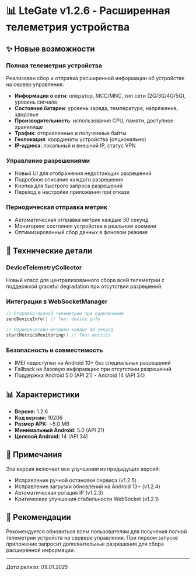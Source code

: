 # 📊 LteGate v1.2.6 - Расширенная телеметрия устройства

## ✨ Новые возможности

### Полная телеметрия устройства
Реализован сбор и отправка расширенной информации об устройстве на сервер управления:
- **Информация о сети**: оператор, MCC/MNC, тип сети (2G/3G/4G/5G), уровень сигнала
- **Состояние батареи**: уровень заряда, температура, напряжение, здоровье
- **Производительность**: использование CPU, памяти, доступное хранилище  
- **Трафик**: отправленные и полученные байты
- **Геолокация**: координаты устройства (опционально)
- **IP-адреса**: локальный и внешний IP, статус VPN

### Управление разрешениями
- Новый UI для отображения недостающих разрешений
- Подробное описание каждого разрешения
- Кнопка для быстрого запроса разрешений
- Переход в настройки приложения при отказе

### Периодическая отправка метрик
- Автоматическая отправка метрик каждые 30 секунд
- Мониторинг состояния устройства в реальном времени
- Оптимизированный сбор данных в фоновом режиме

## 🔧 Технические детали

### DeviceTelemetryCollector
Новый класс для централизованного сбора всей телеметрии с поддержкой graceful degradation при отсутствии разрешений.

### Интеграция в WebSocketManager
```kotlin
// Отправка полной телеметрии при подключении
sendDeviceInfo() // Тип: device_info

// Периодические метрики каждые 30 секунд  
startMetricsMonitoring() // Тип: metrics
```

### Безопасность и совместимость
- IMEI недоступен на Android 10+ без специальных разрешений
- Fallback на базовую информацию при отсутствии разрешений
- Поддержка Android 5.0 (API 21) - Android 14 (API 34)

## 📊 Характеристики

- **Версия:** 1.2.6
- **Код версии:** 10206
- **Размер APK:** ~5.0 MB
- **Минимальный Android:** 5.0 (API 21)
- **Целевой Android:** 14 (API 34)

## 📝 Примечания

Эта версия включает все улучшения из предыдущих версий:
- Исправление ручной остановки сервиса (v1.2.5)
- Исправление загрузки обновлений на Android 13+ (v1.2.4)
- Автоматическая ротация IP (v1.2.3)
- Критические улучшения стабильности WebSocket (v1.2.1)

## 🎯 Рекомендации

Рекомендуется обновиться всем пользователям для получения полной телеметрии устройств на сервере управления. При первом запуске приложение запросит дополнительные разрешения для сбора расширенной информации.

---

*Дата релиза: 09.01.2025*